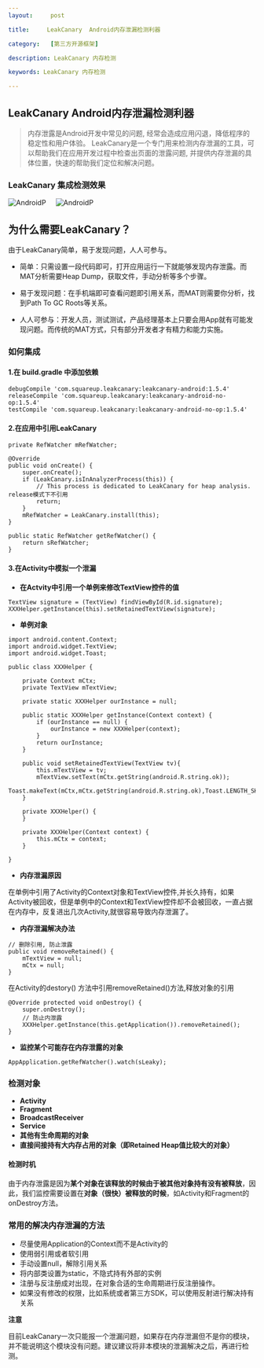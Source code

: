 ```yaml
---
layout:     post

title:     LeakCanary  Android内存泄漏检测利器

category:   [第三方开源框架]

description: LeakCanary 内存检测

keywords: LeakCanary 内存检测

---
```


## LeakCanary  Android内存泄漏检测利器

> 内存泄露是Android开发中常见的问题, 经常会造成应用闪退，降低程序的稳定性和用户体验。
LeakCanary是一个专门用来检测内存泄漏的工具，可以帮助我们在应用开发过程中检查出页面的泄露问题, 并提供内存泄漏的具体位置，快速的帮助我们定位和解决问题。


### LeakCanary 集成检测效果
 
![AndroidP](http://pey51suf1.bkt.clouddn.com/page_01.png) &nbsp;&nbsp;&nbsp; ![AndroidP](http://pey51suf1.bkt.clouddn.com/page_02.png)


## 为什么需要LeakCanary？

由于LeakCanary简单，易于发现问题，人人可参与。

- 简单：只需设置一段代码即可，打开应用运行一下就能够发现内存泄露。而MAT分析需要Heap Dump，获取文件，手动分析等多个步骤。

- 易于发现问题：在手机端即可查看问题即引用关系，而MAT则需要你分析，找到Path To GC Roots等关系。

- 人人可参与：开发人员，测试测试，产品经理基本上只要会用App就有可能发现问题。而传统的MAT方式，只有部分开发者才有精力和能力实施。


### 如何集成

#### 1.在 build.gradle 中添加依赖

```
debugCompile 'com.squareup.leakcanary:leakcanary-android:1.5.4'
releaseCompile 'com.squareup.leakcanary:leakcanary-android-no-op:1.5.4'
testCompile 'com.squareup.leakcanary:leakcanary-android-no-op:1.5.4'
```

#### 2.在应用中引用LeakCanary

```
private RefWatcher mRefWatcher;

@Override
public void onCreate() {
    super.onCreate();
    if (LeakCanary.isInAnalyzerProcess(this)) {
        // This process is dedicated to LeakCanary for heap analysis. release模式下不引用
        return;
    }
    mRefWatcher = LeakCanary.install(this);
}

public static RefWatcher getRefWatcher() {
    return sRefWatcher;
}
```

#### 3.在Activity中模拟一个泄漏


- **在Actvity中引用一个单例来修改TextView控件的值**

```
TextView signature = (TextView) findViewById(R.id.signature);
XXXHelper.getInstance(this).setRetainedTextView(signature);
```

- **单例对象**

```
import android.content.Context;
import android.widget.TextView;
import android.widget.Toast;

public class XXXHelper {

    private Context mCtx;
    private TextView mTextView;

    private static XXXHelper ourInstance = null;

    public static XXXHelper getInstance(Context context) {
        if (ourInstance == null) {
            ourInstance = new XXXHelper(context);
        }
        return ourInstance;
    }

    public void setRetainedTextView(TextView tv){
        this.mTextView = tv;
        mTextView.setText(mCtx.getString(android.R.string.ok));
        Toast.makeText(mCtx,mCtx.getString(android.R.string.ok),Toast.LENGTH_SHORT).show();
    }

    private XXXHelper() {
    }

    private XXXHelper(Context context) {
        this.mCtx = context;
    }

}
```

- **内存泄漏原因**
 
在单例中引用了Activity的Context对象和TextView控件,并长久持有，如果Activity被回收，但是单例中的Context和TextView控件却不会被回收，一直占据在内存中，反复进出几次Activity,就很容易导致内存泄漏了。

- **内存泄漏解决办法**

```
// 删除引用, 防止泄露
public void removeRetained() {
    mTextView = null;
    mCtx = null;
}
```

在Activity的destory() 方法中引用removeRetained()方法,释放对象的引用

```
@Override protected void onDestroy() {
    super.onDestroy();
    // 防止内泄露
    XXXHelper.getInstance(this.getApplication()).removeRetained();
}
```

- **监控某个可能存在内存泄露的对象**

```
AppApplication.getRefWatcher().watch(sLeaky);
```


### 检测对象

- **Activity**
- **Fragment**
- **BroadcastReceiver**
- **Service**
- **其他有生命周期的对象**
- **直接间接持有大内存占用的对象（即Retained Heap值比较大的对象）**

#### 检测时机

由于内存泄露是因为**某个对象在该释放的时候由于被其他对象持有没有被释放**，因此，我们监控需要设置在**对象（很快）被释放的时候**，如Activity和Fragment的onDestroy方法。

### 常用的解决内存泄漏的方法 

- 尽量使用Application的Context而不是Activity的
- 使用弱引用或者软引用
- 手动设置null，解除引用关系
- 将内部类设置为static，不隐式持有外部的实例
- 注册与反注册成对出现，在对象合适的生命周期进行反注册操作。
- 如果没有修改的权限，比如系统或者第三方SDK，可以使用反射进行解决持有关系


**注意**

目前LeakCanary一次只能报一个泄漏问题，如果存在内存泄漏但不是你的模块，并不能说明这个模块没有问题。建议建议将非本模块的泄漏解决之后，再进行检测。

 














